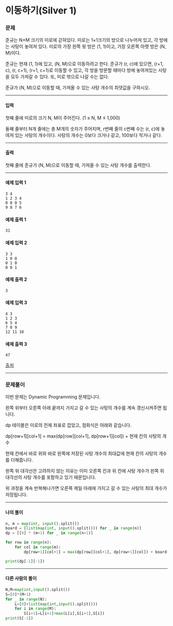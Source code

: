 # 이동하기(Silver 1)

### 문제

준규는 N×M 크기의 미로에 갇혀있다. 미로는 1×1크기의 방으로 나누어져 있고, 각 방에는 사탕이 놓여져 있다. 미로의 가장 왼쪽 윗 방은 (1, 1)이고, 가장 오른쪽 아랫 방은 (N, M)이다.   

준규는 현재 (1, 1)에 있고, (N, M)으로 이동하려고 한다. 준규가 (r, c)에 있으면, (r+1, c), (r, c+1), (r+1, c+1)로 이동할 수 있고, 각 방을 방문할 때마다 방에 놓여져있는 사탕을 모두 가져갈 수 있다. 또, 미로 밖으로 나갈 수는 없다.   

준규가 (N, M)으로 이동할 때, 가져올 수 있는 사탕 개수의 최댓값을 구하시오.   

---

#### 입력

첫째 줄에 미로의 크기 N, M이 주어진다. (1 ≤ N, M ≤ 1,000)   

둘째 줄부터 N개 줄에는 총 M개의 숫자가 주어지며, r번째 줄의 c번째 수는 (r, c)에 놓여져 있는 사탕의 개수이다. 사탕의 개수는 0보다 크거나 같고, 100보다 작거나 같다.

---

#### 출력

첫째 줄에 준규가 (N, M)으로 이동할 때, 가져올 수 있는 사탕 개수를 출력한다.

---

#### 예제 입력 1
~~~
3 4
1 2 3 4
0 0 0 5
9 8 7 6
~~~

#### 예제 출력 1
~~~
31
~~~

#### 예제 입력 2
~~~
3 3
1 0 0
0 1 0
0 0 1
~~~

#### 예제 출력 2
~~~
3
~~~

#### 예제 입력 3
~~~
4 3
1 2 3
6 5 4
7 8 9
12 11 10
~~~

#### 예제 출력 3
~~~
47
~~~

[출처](https://www.acmicpc.net/problem/11048)

---

### 문제풀이

이번 문제는 Dynamic Programming 문제입니다.   

왼쪽 위부터 오른쪽 아래 끝까지 가지고 갈 수 있는 사탕의 개수를 계속 갱신시켜주면 됩니다.   

dp 테이블은 미로의 전체 좌표로 잡았고, 점화식은 아래와 같습니다.   

dp\[row+1]\[col+1] = max(dp\[row]\[col+1], dp\[row+1]\[col]) + 현재 칸의 사탕의 개수   

현재 칸에서 바로 위와 바로 왼쪽에 저장된 사탕 개수의 최대값에 현재 칸의 사탕의 개수를 더해줍니다.   

왼쪽 위 대각선은 고려하지 않는 이유는 이미 오른쪽 칸과 위 칸에 사탕 개수가 왼쪽 위 대각선의 사탕 개수를 포함하고 있기 때문입니다.   

위 과정을 계속 반복해나가면 오른쪽 제일 아래에 가지고 갈 수 있는 사탕의 최대 개수가 저장됩니다.   

---

#### 나의 풀이

~~~python
n, m = map(int, input().split())
board = [list(map(int, input().split())) for _ in range(n)]
dp = [[0] * (m+1) for _ in range(n+1)]

for row in range(n):
    for col in range(m):
        dp[row+1][col+1] = max(dp[row][col+1], dp[row+1][col]) + board[row][col]

print(dp[-1][-1])
~~~

---

#### 다른 사람의 풀이

~~~python
N,M=map(int,input().split())
S=[0]*(M+1)
for _ in range(N):
    L=[0]+list(map(int,input().split()))
    for i in range(M):
        S[i+1]=L[i+1]+max(L[i],S[i+1],S[i])
print(S[-1])
~~~
